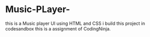 # Music-PLayer-
this is a Music player UI using HTML and CSS
i build this project in codesandbox this is a assignment of CodingNinja.

